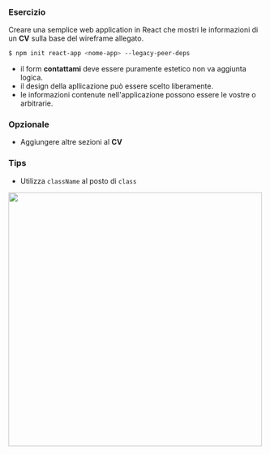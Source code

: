 ### Esercizio

Creare una semplice web application in React che mostri le informazioni di un **CV** sulla base del wireframe allegato.

```sh
$ npm init react-app <nome-app> --legacy-peer-deps
```

- il form **contattami** deve essere puramente estetico non va aggiunta logica.
- il design della apllicazione può essere scelto liberamente.
- le informazioni contenute nell'applicazione possono essere le vostre o arbitrarie.

### Opzionale

- Aggiungere altre sezioni al **CV**

### Tips

- Utilizza `className` al posto di `class`

 <img src="https://res.cloudinary.com/db46klhlo/image/upload/v1638919128/Frame_1_1.png" width="500">